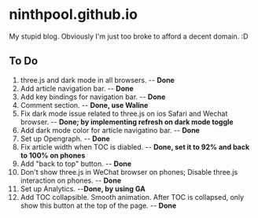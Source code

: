 # ninthpool.github.io

My stupid blog. Obviously I'm just too broke to afford a decent domain. :D


## To Do
1. three.js and dark mode in all browsers. -- **Done**
2. Add article navigation bar. -- **Done**
3. Add key bindings for navigation bar. -- **Done**
4. Comment section. -- **Done, use Waline**
5. Fix dark mode issue related to three.js on ios Safari and Wechat browser. -- **Done; by implementing refresh on dark mode toggle**
6. Add dark mode color for article navigatino bar. -- **Done**
7. Set up Opengraph. -- **Done**
8. Fix article width when TOC is diabled.  -- **Done, set it to 92% and back to 100% on phones**
9. Add "back to top" button. -- **Done**
10. Don't show three.js in WeChat browser on phones; Disable three.js interaction on phones. -- **Done**
11. Set up Analytics. --**Done, by using GA**
12. Add TOC collapsible. Smooth animation. After TOC is collapsed, only show this button at the top of the page. -- **Done**
